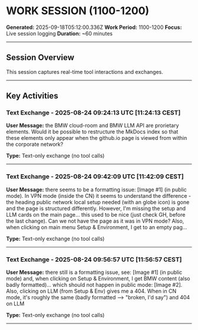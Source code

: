 # WORK SESSION (1100-1200)

**Generated:** 2025-09-18T05:12:00.336Z
**Work Period:** 1100-1200
**Focus:** Live session logging
**Duration:** ~60 minutes

---

## Session Overview

This session captures real-time tool interactions and exchanges.

---

## Key Activities

### Text Exchange - 2025-08-24 09:24:13 UTC [11:24:13 CEST]

**User Message:** the BMW cloud-room and BMW LLM API are prorietary elements. Would it be possible to restructure the MkDocs index so that these elements only appear when the github.io page is viewed from within the corporate network?

**Type:** Text-only exchange (no tool calls)

---

### Text Exchange - 2025-08-24 09:42:09 UTC [11:42:09 CEST]

**User Message:** there seems to be a formatting issue: [Image #1] (in public mode). In VPN mode (inside the CN) it seems to understand the difference - the heading public network local setup needed (with an globe icon) is gone and the page is structured differently. However, I'm missing the setup and LLM cards on the main page... this used to be nice (just check GH, before the last change). Can we not have the page as it was in VPN mode? Also, when clicking on main menu Setup & Environment, I get to an empty pag...

**Type:** Text-only exchange (no tool calls)

---

### Text Exchange - 2025-08-24 09:56:57 UTC [11:56:57 CEST]

**User Message:** there still is a formatting issue, see: [Image #1] (in public mode) and, when clicking on Setup & Environment, I get BMW content (also badly formatted)... which should not happen in public mode: [Image #2]. Also, clicking on LLM (from Setup & Env) gives me a 404. When in CN mode, it's roughly the same (badly formatted --> "broken, I'd say") and 404 on LLM

**Type:** Text-only exchange (no tool calls)

---

